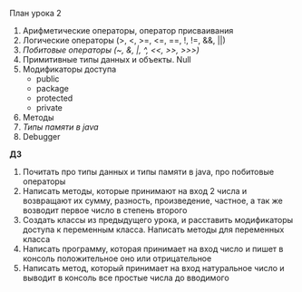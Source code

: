 План урока 2

1. Арифметические операторы, оператор присваивания
2. Логические операторы (>, <, >=, <=, ==, !, !=, &&, ||)
3. _Побитовые операторы (~, &, |, ^, <<, >>, >>>)_
4. Примитивные типы данных и объекты. Null
5. Модификаторы доступа
   - public
   - package
   - protected
   - private
6. Методы
7. _Типы памяти в java_
8. Debugger

**ДЗ**

1. Почитать про типы данных и типы памяти в java, про побитовые операторы
2. Написать методы, которые принимают на вход 2 числа и возвращают их сумму, разность, произведение, частное,
   а так же возводит первое число в степень второго
3. Создать классы из предыдущего урока, и расставить модификаторы доступа к переменным класса. Написать методы для переменных класса
4. Написать программу, которая принимает на вход число 
и пишет в консоль положительное оно или отрицательное
5. Написать метод, который принимает на вход натуральное число и выводит в консоль все простые числа до вводимого
